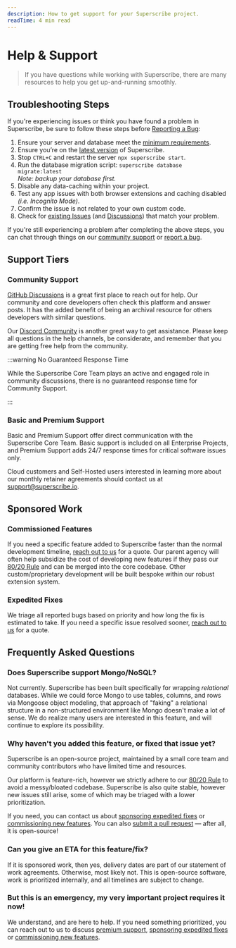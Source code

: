 ```yaml
---
description: How to get support for your Superscribe project.
readTime: 4 min read
---
```


# Help & Support

> If you have questions while working with Superscribe, there are many resources to help you get up-and-running smoothly.

## Troubleshooting Steps

If you're experiencing issues or think you have found a problem in Superscribe, be sure to follow these steps before
[Reporting a Bug](/contributing/introduction#bug-reporting):

1. Ensure your server and database meet the [minimum requirements](/self-hosted/docker-guide.html#supported-databases).
2. Ensure you’re on the [latest version](https://github.com/superscribe/superscribe/releases/latest) of Superscribe.
3. Stop `CTRL+C` and restart the server `npx superscribe start`.
4. Run the database migration script: `superscribe database migrate:latest`\
   _Note: backup your database first._
5. Disable any data-caching within your project.
6. Test any app issues with both browser extensions and caching disabled _(i.e. Incognito Mode)_.
7. Confirm the issue is not related to your own custom code.
8. Check for [existing Issues](https://github.com/superscribe/superscribe/issues?q=is%3Aissue) (and
   [Discussions](https://github.com/superscribe/superscribe/discussions)) that match your problem.

If you're still experiencing a problem after completing the above steps, you can chat through things on our
[community support](#community-support) or [report a bug](/contributing/introduction#bug-reporting).

## Support Tiers

### Community Support

[GitHub Discussions](https://github.com/superscribe/superscribe/discussions) is a great first place to reach out for help. Our
community and core developers often check this platform and answer posts. It has the added benefit of being an archival
resource for others developers with similar questions.

Our [Discord Community](https://superscribe.chat) is another great way to get assistance. Please keep all questions in the
help channels, be considerate, and remember that you are getting free help from the community.

:::warning No Guaranteed Response Time

While the Superscribe Core Team plays an active and engaged role in community discussions, there is no guaranteed response
time for Community Support.

:::

### Basic and Premium Support

Basic and Premium Support offer direct communication with the Superscribe Core Team. Basic support is included on all
Enterprise Projects, and Premium Support adds 24/7 response times for critical software issues only.

Cloud customers and Self-Hosted users interested in learning more about our monthly retainer agreements should contact
us at [support@superscribe.io](mailto:support@superscribe.io).

## Sponsored Work

### Commissioned Features

If you need a specific feature added to Superscribe faster than the normal development timeline,
[reach out to us](https://superscribe.io/contact) for a quote. Our parent agency will often help subsidize the cost of
developing new features if they pass our [80/20 Rule](/contributing/introduction#feature-requests) and can be merged
into the core codebase. Other custom/proprietary development will be built bespoke within our robust extension system.

### Expedited Fixes

We triage all reported bugs based on priority and how long the fix is estimated to take. If you need a specific issue
resolved sooner, [reach out to us](https://superscribe.io/contact) for a quote.

## Frequently Asked Questions

### Does Superscribe support Mongo/NoSQL?

Not currently. Superscribe has been built specifically for wrapping _relational_ databases. While we could force Mongo to
use tables, columns, and rows via Mongoose object modeling, that approach of "faking" a relational structure in a
non-structured environment like Mongo doesn't make a lot of sense. We do realize many users are interested in this
feature, and will continue to explore its possibility.

### Why haven't you added this feature, or fixed that issue yet?

Superscribe is an open-source project, maintained by a small core team and community contributors who have limited time and
resources.

Our platform is feature-rich, however we strictly adhere to our
[80/20 Rule](/contributing/introduction#feature-requests) to avoid a messy/bloated codebase. Superscribe is also quite
stable, however new issues still arise, some of which may be triaged with a lower prioritization.

If you need, you can contact us about [sponsoring expedited fixes](#expedited-fixes) or
[commissioning new features](#commissioned-features). You can also
[submit a pull request](https://github.com/superscribe/superscribe/pulls) — after all, it is open-source!

### Can you give an ETA for this feature/fix?

If it is sponsored work, then yes, delivery dates are part of our statement of work agreements. Otherwise, most likely
not. This is open-source software, work is prioritized internally, and all timelines are subject to change.

### But this is an emergency, my very important project requires it now!

We understand, and are here to help. If you need something prioritized, you can reach out to us to discuss
[premium support](#basic-and-premium-support), [sponsoring expedited fixes](#expedited-fixes) or
[commissioning new features](#commissioned-features).
